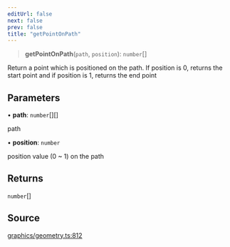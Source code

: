 ```yaml
---
editUrl: false
next: false
prev: false
title: "getPointOnPath"
---
```


> **getPointOnPath**(`path`, `position`): `number`[]

Return a point which is positioned on the path.
If position is 0, returns the start point and if position is 1, returns the end point

## Parameters

• **path**: `number`[][]

path

• **position**: `number`

position value (0 ~ 1) on the path

## Returns

`number`[]

## Source

[graphics/geometry.ts:812](https://github.com/dgmjs/dgmjs/blob/main/packages/core/src/graphics/geometry.ts#L812)
